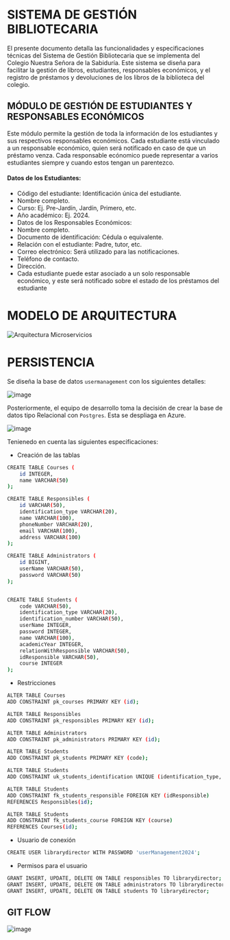 # SISTEMA DE GESTIÓN BIBLIOTECARIA

El presente documento detalla las funcionalidades y especificaciones técnicas del Sistema de
Gestión Bibliotecaria que se implementa del Colegio Nuestra Señora de la Sabiduría. Este
sistema se diseña para facilitar la gestión de libros, estudiantes, responsables económicos, y
el registro de préstamos y devoluciones de los libros de la biblioteca del colegio.


## MÓDULO DE GESTIÓN DE ESTUDIANTES Y RESPONSABLES ECONÓMICOS

Este módulo permite la gestión de toda la información de los estudiantes y sus respectivos
responsables económicos. Cada estudiante está vinculado a un responsable económico, quien
será notificado en caso de que un préstamo venza. Cada responsable ecónomico puede
representar a varios estudiantes siempre y cuando estos tengan un parentezco.

#### Datos de los Estudiantes:

- Código del estudiante: Identificación única del estudiante.
- Nombre completo.
- Curso: Ej. Pre-Jardín, Jardín, Primero, etc.
- Año académico: Ej. 2024.
- Datos de los Responsables Económicos:
- Nombre completo.
- Documento de identificación: Cédula o equivalente.
- Relación con el estudiante: Padre, tutor, etc.
- Correo electrónico: Será utilizado para las notificaciones.
- Teléfono de contacto.
- Dirección.
- Cada estudiante puede estar asociado a un solo responsable económico, y este será notificado sobre el estado de los préstamos del estudiante


# MODELO DE ARQUITECTURA

![Arquitectura Microservicios](https://github.com/user-attachments/assets/fc2d3a0f-76d9-448d-84cd-f659bd49184b)



# PERSISTENCIA

Se diseña la base de datos `usermanagement` con los siguientes detalles:


![image](https://github.com/user-attachments/assets/b1678ae2-2b63-4fb7-86c8-5a5813db7ba0)




Posteriormente, el equipo de desarrollo toma la decisión de crear la base de datos tipo Relacional con `Postgres`. 
Esta se despliaga en Azure. 

![image](https://github.com/user-attachments/assets/b896c484-75c9-4492-9485-dbf0f382979a)

Tenienedo en cuenta las siguientes especificaciones:

- Creación de las tablas

```sh
CREATE TABLE Courses (
    id INTEGER,
    name VARCHAR(50)
);

CREATE TABLE Responsibles (
    id VARCHAR(50),
    identification_type VARCHAR(20),
    name VARCHAR(100),
    phoneNumber VARCHAR(20),
    email VARCHAR(100),
    address VARCHAR(100)
);

CREATE TABLE Administrators (
    id BIGINT,
    userName VARCHAR(50),
    password VARCHAR(50)
);


CREATE TABLE Students (
    code VARCHAR(50),
    identification_type VARCHAR(20),
    identification_number VARCHAR(50),
    userName INTEGER,
    password INTEGER,
    name VARCHAR(100),
    academicYear INTEGER,
    relationWithResponsible VARCHAR(50),
    idResponsible VARCHAR(50),
    course INTEGER
);
```

- Restricciones

```sh
ALTER TABLE Courses
ADD CONSTRAINT pk_courses PRIMARY KEY (id);

ALTER TABLE Responsibles
ADD CONSTRAINT pk_responsibles PRIMARY KEY (id);

ALTER TABLE Administrators
ADD CONSTRAINT pk_administrators PRIMARY KEY (id);

ALTER TABLE Students
ADD CONSTRAINT pk_students PRIMARY KEY (code);

ALTER TABLE Students
ADD CONSTRAINT uk_students_identification UNIQUE (identification_type, identification_number);

ALTER TABLE Students
ADD CONSTRAINT fk_students_responsible FOREIGN KEY (idResponsible)
REFERENCES Responsibles(id);

ALTER TABLE Students
ADD CONSTRAINT fk_students_course FOREIGN KEY (course)
REFERENCES Courses(id);
```

- Usuario de conexión

```sh
CREATE USER librarydirector WITH PASSWORD 'userManagement2024';
```

- Permisos para el usuario

```sh
GRANT INSERT, UPDATE, DELETE ON TABLE responsibles TO librarydirector;
GRANT INSERT, UPDATE, DELETE ON TABLE administrators TO librarydirector;
GRANT INSERT, UPDATE, DELETE ON TABLE students TO librarydirector;
```

## GIT FLOW

![image](https://github.com/user-attachments/assets/3d7357e6-4f33-4de2-a604-328218f742f4)



